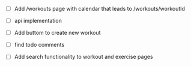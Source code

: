 - [ ] Add /workouts page with calendar that leads to /workouts/workoutId
- [ ] api implementation
- [ ] Add buttom to create new workout
- [ ] find todo comments

- [ ] Add search functionality to workout and exercise pages
